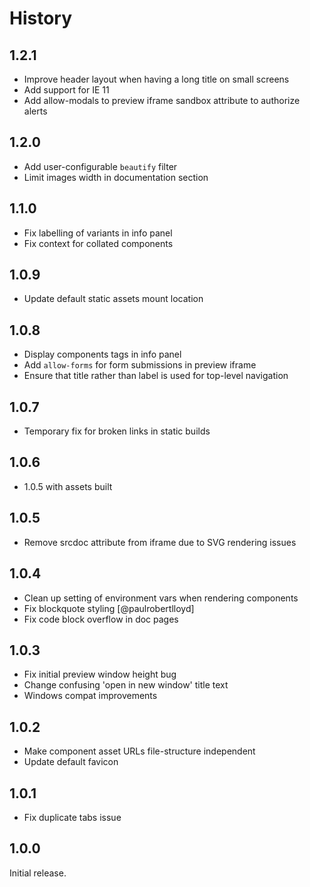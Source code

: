 # History

## 1.2.1

-   Improve header layout when having a long title on small screens
-   Add support for IE 11
-   Add allow-modals to preview iframe sandbox attribute to authorize alerts

## 1.2.0

-   Add user-configurable `beautify` filter
-   Limit images width in documentation section

## 1.1.0

-   Fix labelling of variants in info panel
-   Fix context for collated components

## 1.0.9

-   Update default static assets mount location

## 1.0.8

-   Display components tags in info panel
-   Add `allow-forms` for form submissions in preview iframe
-   Ensure that title rather than label is used for top-level navigation

## 1.0.7

-   Temporary fix for broken links in static builds

## 1.0.6

-   1.0.5 with assets built

## 1.0.5

-   Remove srcdoc attribute from iframe due to SVG rendering issues

## 1.0.4

-   Clean up setting of environment vars when rendering components
-   Fix blockquote styling [@paulrobertlloyd]
-   Fix code block overflow in doc pages

## 1.0.3

-   Fix initial preview window height bug
-   Change confusing 'open in new window' title text
-   Windows compat improvements

## 1.0.2

-   Make component asset URLs file-structure independent
-   Update default favicon

## 1.0.1

-   Fix duplicate tabs issue

## 1.0.0

Initial release.
